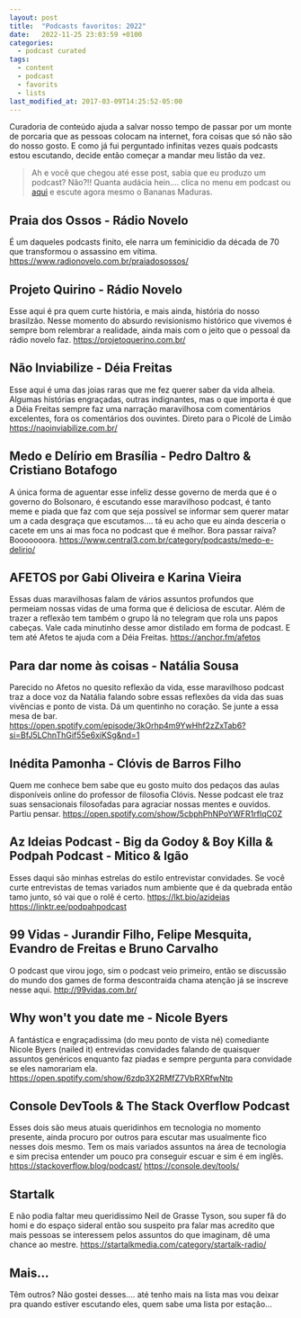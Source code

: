```yaml
---
layout: post
title:  "Podcasts favoritos: 2022"
date:   2022-11-25 23:03:59 +0100
categories: 
  - podcast curated
tags:
  - content
  - podcast
  - favorits
  - lists
last_modified_at: 2017-03-09T14:25:52-05:00
---
```


Curadoria de conteúdo ajuda a salvar nosso tempo de passar por um monte de porcaria que as pessoas colocam na internet, fora coisas que só não são do nosso gosto. E como já fui perguntado infinitas vezes quais podcasts estou escutando, decide então começar a mandar meu listão da vez.

> Ah e você que chegou até esse post, sabia que eu produzo um podcast? Não?!! Quanta audácia hein.... clica no menu em podcast ou [aqui](https://anchor.fm/bananas-maduras) e escute agora mesmo o Bananas Maduras.

## Praia dos Ossos - Rádio Novelo

É um daqueles podcasts finito, ele narra um feminicidio da década de 70 que transformou o assassino em vítima.
https://www.radionovelo.com.br/praiadosossos/

## Projeto Quirino - Rádio Novelo

Esse aqui é pra quem curte história, e mais ainda, história do nosso brasilzão. Nesse momento do absurdo revisionismo histórico que vivemos é sempre bom relembrar a realidade, ainda mais com o jeito que o pessoal da rádio novelo faz.
https://projetoquerino.com.br/

## Não Inviabilize - Déia Freitas

Esse aqui é uma das joias raras que me fez querer saber da vida alheia. Algumas histórias engraçadas, outras indignantes, mas o que importa é que a Déia Freitas sempre faz uma narração maravilhosa com comentários excelentes, fora os comentários dos ouvintes. 
Direto para o Picolé de Limão
https://naoinviabilize.com.br/

## Medo e Delírio em Brasília - Pedro Daltro & Cristiano Botafogo

A única forma de aguentar esse infeliz desse governo de merda que é o governo do Bolsonaro, é escutando esse maravilhoso podcast, é tanto meme e piada que faz com que seja possível se informar sem querer matar um a cada desgraça que escutamos.... tá eu acho que eu ainda desceria o cacete em uns ai mas foca no podcast que  é melhor.
Bora passar raiva? Booooooora.
https://www.central3.com.br/category/podcasts/medo-e-delirio/

## AFETOS por Gabi Oliveira e Karina Vieira

Essas duas maravilhosas falam de vários assuntos profundos que permeiam nossas vidas de uma forma que é deliciosa de escutar. Além de trazer a reflexão tem também o grupo lá no telegram que rola uns papos cabeças. Vale cada minutinho desse amor distilado em forma de podcast. E tem até Afetos te ajuda com a Déia Freitas.
https://anchor.fm/afetos

## Para dar nome às coisas - Natália Sousa

Parecido no Afetos no quesito reflexão da vida, esse maravilhoso podcast traz a doce voz da Natália falando sobre essas reflexões da vida das suas vivências e ponto de vista. Dá um quentinho no coração.
Se junte a essa mesa de bar.
https://open.spotify.com/episode/3kOrhp4m9YwHhf2zZxTab6?si=BfJ5LChnThGif55e6xiKSg&nd=1

## Inédita Pamonha - Clóvis de Barros Filho

Quem me conhece bem sabe que eu gosto muito dos pedaços das aulas disponíveis online do professor de filosofia Clóvis. Nesse podcast ele traz suas sensacionais filosofadas  para agraciar nossas mentes e ouvidos.
Partiu pensar. 
https://open.spotify.com/show/5cbphPhNPoYWFR1rfIqC0Z

## Az Ideias Podcast - Big da Godoy & Boy Killa & Podpah Podcast - Mitico & Igão

Esses daqui são minhas estrelas do estilo entrevistar convidades. Se você curte entrevistas de temas variados num ambiente que é da quebrada então tamo junto, só vai que o rolê é certo.
https://lkt.bio/azideias
https://linktr.ee/podpahpodcast

## 99 Vidas - Jurandir Filho, Felipe Mesquita, Evandro de Freitas e Bruno Carvalho

O podcast que virou jogo, sim o podcast veio primeiro, então se discussão do mundo dos games de forma descontraida chama atenção já se inscreve nesse aqui.
http://99vidas.com.br/

## Why won't you date me - Nicole Byers

A fantástica e engraçadissima (do meu ponto de vista né) comediante Nicole Byers (nailed it) entrevidas convidades falando de quaisquer assuntos genéricos enquanto faz piadas e sempre pergunta para convidade se eles namorariam ela.
https://open.spotify.com/show/6zdp3X2RMfZ7VbRXRfwNtp

## Console DevTools & The Stack Overflow Podcast

Esses dois são meus atuais queridinhos em tecnologia no momento presente, ainda procuro por outros para escutar mas usualmente fico nesses dois mesmo. Tem os mais variados assuntos na área de tecnologia e sim precisa entender um pouco pra conseguir escuar e sim é em inglês.
https://stackoverflow.blog/podcast/
https://console.dev/tools/

## Startalk

E não podia faltar meu queridissimo Neil de Grasse Tyson, sou super fã do homi e do espaço sideral então sou suspeito pra falar mas acredito que mais pessoas se interessem pelos assuntos do que imaginam, dê uma chance ao mestre.
https://startalkmedia.com/category/startalk-radio/

## Mais...

Têm outros? Não gostei desses.... até tenho mais na lista mas vou deixar pra quando estiver escutando eles, quem sabe uma lista por estação...